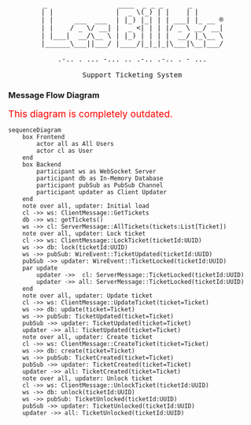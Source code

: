 <pre style="text-align: center">
_                 ____  _ _ _      _       
| |               |  _ \(_) | |    | |      
| |     ___  ___  | |_) |_| | | ___| |_ __ ®
| |    / _ \/ __| |  _ <| | | |/ _ \ __/ __|
| |___|  __/\__ \ | |_) | | | |  __/ |_\__ \
|______\___||___/ |____/|_|_|_|\___|\__|___/

.-.. . ... -... .. .-.. .-.. . - ...

Support Ticketing System
</pre>

### Message Flow Diagram

<span style="font-size: 1.2rem; color: red">This diagram is completely outdated.</span>

```mermaid
sequenceDiagram
    box Frontend
        actor all as All Users
        actor cl as User
    end
    box Backend
        participant ws as WebSocket Server
        participant db as In-Memory Database
        participant pubSub as PubSub Channel
        participant updater as Client Updater
    end
    note over all, updater: Initial load
    cl ->> ws: ClientMessage::GetTickets
    db ->> ws: getTickets()
    ws ->> cl: ServerMessage::AllTickets(tickets:List[Ticket])
    note over all, updater: Lock ticket
    cl ->> ws: ClientMessage::LockTicket(ticketId:UUID)
    ws ->> db: lock(ticketId:UUID)
    ws ->> pubSub: WireEvent::TicketUpdated(ticketId:UUID)
    pubSub ->> updater: WireEvent::TicketLocked(ticketId:UUID)
    par update
        updater ->>  cl: ServerMessage::TicketLocked(ticketId:UUID)
        updater ->> all: ServerMessage::TicketLocked(ticketId:UUID)
    end
    note over all, updater: Update ticket
    cl ->> ws: ClientMessage::UpdateTicket(ticket=Ticket)
    ws ->> db: update(ticket=Ticket)
    ws ->> pubSub: TicketUpdated(ticket=Ticket)
    pubSub ->> updater: TicketUpdated(ticket=Ticket)
    updater ->> all: TicketUpdated(ticket=Ticket)
    note over all, updater: Create ticket
    cl ->> ws: ClientMessage::CreateTicket(ticket=Ticket)
    ws ->> db: create(ticket=Ticket)
    ws ->> pubSub: TicketCreated(ticket=Ticket)
    pubSub ->> updater: TicketCreated(ticket=Ticket)
    updater ->> all: TicketCreated(ticket=Ticket)
    note over all, updater: Unlock ticket
    cl ->> ws: ClientMessage::UnlockTicket(ticketId:UUID)
    ws ->> db: unlock(ticketId:UUID)
    ws ->> pubSub: TicketUnlocked(ticketId:UUID)
    pubSub ->> updater: TicketUnlocked(ticketId:UUID)
    updater ->> all: TicketUnlocked(ticketId:UUID)
```
